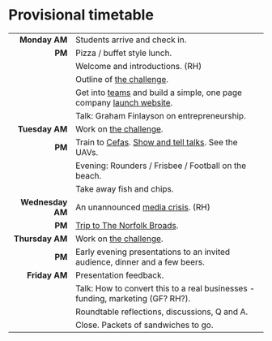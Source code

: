 # Provisional timetable

|                      |                                                                                               |
|---------------------:|:----------------------------------------------------------------------------------------------|
|        **Monday AM** | Students arrive and check in.                                                                 |
|               **PM** | Pizza / buffet style lunch.                                                                   |
|                      | Welcome and introductions. (RH)                                                               |
|                      | Outline of [the challenge](challenge.md).                                                     |
|                      | Get into [teams](teams.md) and build a simple, one page company [launch website](website.md). |
|                      | Talk: Graham Finlayson on entrepreneurship.                                                   |
|   **Tuesday** **AM** | Work on [the challenge](challenge.md).                                                        |
|               **PM** | Train to [Cefas](http://www.cefas.co.uk). [Show and tell talks](cefas.md). See the UAVs.      |
|                      | Evening: Rounders / Frisbee / Football on the beach.                                          |
|                      | Take away fish and chips.                                                                     |
| **Wednesday** **AM** | An unannounced [media crisis](media.md).  (RH)                                                |
|               **PM** | [Trip to The Norfolk Broads](trip.md).                                                        |
|  **Thursday** **AM** | Work on [the challenge](challenge.md).                                                        |
|               **PM** | Early evening presentations to an invited audience, dinner and a few beers.                   |
|    **Friday** **AM** | Presentation feedback.                                                                        |
|                      | Talk: How to convert this to a real businesses - funding, marketing (GF? RH?).                |
|                      | Roundtable reflections, discussions, Q and A.                                                 |
|                      | Close. Packets of sandwiches to go.                                                           |
